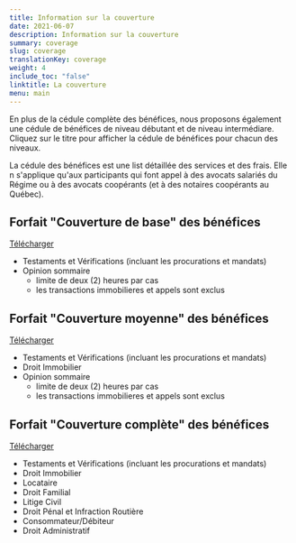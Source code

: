 ```yaml
---
title: Information sur la couverture
date: 2021-06-07
description: Information sur la couverture
summary: coverage
slug: coverage
translationKey: coverage
weight: 4
include_toc: "false"
linktitle: La couverture
menu: main
---
```


En plus de la cédule complète des bénéfices, nous proposons également une cédule de bénéfices de niveau débutant et de niveau intermédiare. Cliquez sur le titre pour afficher la cédule de bénéfices pour chacun des niveaux.

La cédule des bénéfices est une list détaillée des services et des frais. Elle n s'applique qu'aux participants qui font appel à des avocats salariés du Régime ou à des avocats coopérants (et à des notaires coopérants au Québec).  

## Forfait "Couverture de base" des bénéfices 
[Télécharger](/img/2025_01-french-benefit-schedule-entry.pdf)
- Testaments et Vérifications (incluant les procurations et mandats)
- Opinion sommaire
  - limite de deux (2) heures par cas
  - les transactions immobilieres et appels sont exclus    

## Forfait "Couverture moyenne" des bénéfices
[Télécharger](/img/2025_01-french-benefit-schedule-mid.pdf)  
- Testaments et Vérifications (incluant les procurations et mandats)
- Droit Immobilier
- Opinion sommaire
  - limite de deux (2) heures par cas
  - les transactions immobilieres et appels sont exclus

## Forfait "Couverture complète" des bénéfices
[Télécharger](/img/2025_01-french-benefit-schedule-full.pdf)  
- Testaments et Vérifications (incluant les procurations et mandats)  
- Droit Immobilier  
- Locataire  
- Droit Familial  
- Litige Civil  
- Droit Pénal et Infraction Routière  
- Consommateur/Débiteur  
- Droit Administratif